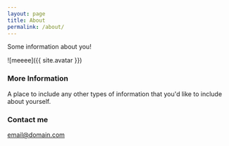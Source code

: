 ```yaml
---
layout: page
title: About
permalink: /about/
---
```


Some information about you!

![meeee]({{ site.avatar }})

### More Information

A place to include any other types of information that you'd like to include about yourself.

### Contact me

[email@domain.com](mailto:email@domain.com)
